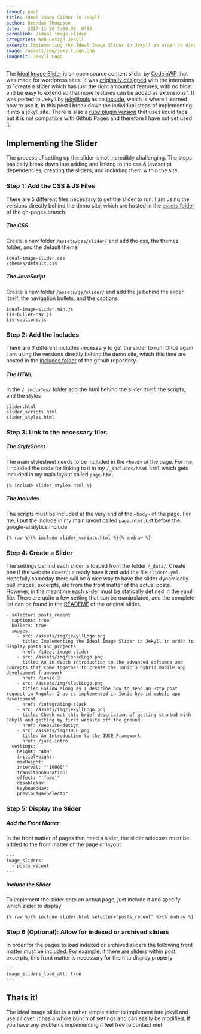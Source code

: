 ```yaml
---
layout: post
title: Ideal Image Slider in Jekyll
author: Brendan Thompson
date:   2017-11-26 7:00:00 -0400
permalink: /ideal-image-slider
categories: Web-Design Jekyll
excerpt: Implementing the Ideal Image Slider in Jekyll in order to display posts and projects
image: /assets/img/jekyllLogo.png
imageAlt: Jekyll Logo
---
```


The [Ideal Image Slider](jekylltools.github.io/jekyll-ideal-image-slider-include/examples/) is an open source content slider by [CodeinWP](github.com/Codeinwp) that was made for wordpress sites. It was [originally designed](github.com/Codeinwp/Ideal-Image-Slider-JS) with the intensions to "create a slider which has just the right amount of features, with no bloat and be easy to extend so that more features can be added as extensions". It was ported to Jekyll by [jekylltools](github.com/jekylltools) as an [include](github.com/jekylltools/jekyll-ideal-image-slider-include), which is where I learned how to use it. In this post I break down the individual steps of implementing it into a jekyll site. There is also a [ruby plugin version](github.com/jekylltools/jekyll-ideal-image-slider-include) that uses liquid tags but it is not compatible with Github Pages and therefore I have not yet used it.

## Implementing the Slider

The process of setting up the slider is not incredibly challenging. The steps basically break down into adding and linking to the css & javascript dependencies, creating the sliders, and including them within the site.

### Step 1: Add the CSS & JS Files

There are 5 different files necessary to get the slider to run. I am using the versions directly behind the demo site, which are hosted in the [assets folder](github.com/jekylltools/jekyll-ideal-image-slider-include/tree/gh-pages/assets) of the gh-pages branch.

##### The CSS

Create a new folder `/assets/css/slider/` and add the css, the themes folder, and the default theme

	ideal-image-slider.css
	/themes/default.css

##### The JavaScript

Create a new folder `/assets/js/slider/` and add the js behind the slider itself, the navigation bullets, and the captions

	ideal-image-slider.min,js
	iis-bullet-nav.js
	iis-captions.js

### Step 2: Add the Includes

There are 3 different includes necessary to get the slider to run. Once again I am using the versions directly behind the demo site, which this time are hosted in the [includes folder](github.com/jekylltools/jekyll-ideal-image-slider-include/tree/gh-pages/_includes) of the github repository.

##### The HTML

In the `/_includes/` folder add the html behind the slider itself, the scripts, and the styles

	slider.html
	slider_scripts.html
	slider_styles.html

### Step 3: Link to the necessary files

##### The StyleSheet

The main stylesheet needs to be included in the `<head>` of the page. For me, I included the code for linking to it in my `/_includes/head.html` which gets included in my main layout called `page.html`

	{% include slider_styles.html %}

##### The Includes

The scripts must be included at the very end of the `<body>` of the page. For me, I put the include in my main layout called `page.html` just before the google-analytics include

	{% raw %}{% include slider_scripts.html %}{% endraw %}

### Step 4: Create a Slider

The settings behind each slider is loaded from the folder `/_data/`. Create one if the website doesn't already have it and add the file `sliders.yml`. Hopefully someday there will be a nice way to have the slider dynamically pull images, excerpts, etc from the front matter of the actual posts. However, in the meantime each slider must be statically defined in the yaml file. There are quite a few setting that can be manipulated, and the complete list can be found in the [READEME](github.com/Codeinwp/Ideal-Image-Slider-JS/blob/master/README.md) of the original slider.

	- selector: posts_recent
	  captions: true
	  bullets: true
	  images:
	    - src: /assets/img/jekyllLogo.png
	      title: Implementing the Ideal Image Slider in Jekyll in order to display posts and projects
	      href: /ideal-image-slider
	    - src: /assets/img/ionicLogo.png
	      title: An in depth introduction to the advanced software and concepts that come together to create the Ionic 3 hybrid mobile app development framework
	      href: /ionic-3
	    - src: /assets/img/slackLogo.png
	      title: Follow along as I describe how to send an Http post request in Angular 2 as is implemented in Ionic hybrid mobile app development
	      href: /integrating-slack
	    - src: /assets/img/jekyllLogo.png
	      title: Check out this brief description of getting started with Jekyll and getting my first website off the ground
	      href: /website-design
	    - src: /assets/img/JUCE.png
	      title: An Introduction to the JUCE Framework
	      href: /juce-intro
	  settings:
	    height: "400"
	    initialHeight:
	    maxHeight:
	    interval: "'10000'"
	    transitionDuration:
	    effect: "'fade'"
	    disableNav:
	    keyboardNav:
	    previousNavSelector:

### Step 5: Display the Slider

##### Add the Front Matter

In the front matter of pages that need a slider, the slider selectors must be added to the front matter of the page or layout

	---
	image_sliders:
	  - posts_recent
	---

##### Include the Slider

To implement the slider onto an actual page, just include it and specify which slider to display

	{% raw %}{% include slider.html selector="posts_recent" %}{% endraw %}


### Step 6 (Optional): Allow for indexed or archived sliders

In order for the pages to load indexed or archived sliders the following front matter must be included. For example, if there are sliders within post excerpts, this front matter is necessary for them to display properly

	---
	image_sliders_load_all: true
	---

## Thats it!

The ideal image slider is a rather simple slider to implement into jekyll and use all over. It has a whole bunch of settings and can easily be modified. If you have any problems implementing it feel free to contact me!